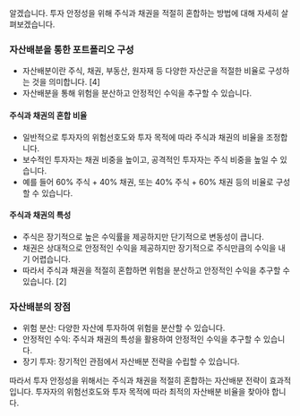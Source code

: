 알겠습니다. 투자 안정성을 위해 주식과 채권을 적절히 혼합하는 방법에 대해 자세히 살펴보겠습니다.

### 자산배분을 통한 포트폴리오 구성

- 자산배분이란 주식, 채권, 부동산, 원자재 등 다양한 자산군을 적절한 비율로 구성하는 것을 의미합니다. [4]
- 자산배분을 통해 위험을 분산하고 안정적인 수익을 추구할 수 있습니다.

#### 주식과 채권의 혼합 비율

- 일반적으로 투자자의 위험선호도와 투자 목적에 따라 주식과 채권의 비율을 조정합니다.
- 보수적인 투자자는 채권 비중을 높이고, 공격적인 투자자는 주식 비중을 높일 수 있습니다.
- 예를 들어 60% 주식 + 40% 채권, 또는 40% 주식 + 60% 채권 등의 비율로 구성할 수 있습니다.

#### 주식과 채권의 특성

- 주식은 장기적으로 높은 수익률을 제공하지만 단기적으로 변동성이 큽니다.
- 채권은 상대적으로 안정적인 수익을 제공하지만 장기적으로 주식만큼의 수익을 내기 어렵습니다.
- 따라서 주식과 채권을 적절히 혼합하면 위험을 분산하고 안정적인 수익을 추구할 수 있습니다. [2]

### 자산배분의 장점

- 위험 분산: 다양한 자산에 투자하여 위험을 분산할 수 있습니다.
- 안정적인 수익: 주식과 채권의 특성을 활용하여 안정적인 수익을 추구할 수 있습니다.
- 장기 투자: 장기적인 관점에서 자산배분 전략을 수립할 수 있습니다.

따라서 투자 안정성을 위해서는 주식과 채권을 적절히 혼합하는 자산배분 전략이 효과적입니다. 투자자의 위험선호도와 투자 목적에 따라 최적의 자산배분 비율을 찾아야 합니다. 